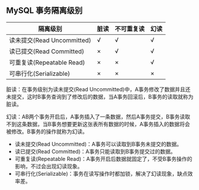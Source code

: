## MySQL 事务隔离级别

|隔离级别|脏读|不可重复读|幻读|
|-|-|-|-|
|读未提交(Read Uncommitted)|√|√|√|
|读已提交(Read Committed)|×|√|√|
|可重复读(Repeatable Read)|×|×|√|
|可串行化(Serializable)|×|×|×|

脏读：在事务级别为读未提交(Read Uncommitted)中，A事务修改了数据并且还未提交，这时B事务查询到了修改后的数据，当A事务回滚后，B事务的读取就称为脏读。

幻读：AB两个事务开启后，A事务插入了一条数据，然后A事务提交，B事务读取不到这条数据，当B事务想要更新这张表所有数据的时候，A事务插入的数据将会被修改。B事务的操作就称为幻读。

- 读未提交(Read Uncommitted)：A事务可以读取到B事务未提交的数据。
- 读已提交(Read Committed)：A事务只能读取到B事务提交过的数据。
- 可重复读(Repeatable Read)：A事务开启后数据就固定了，不受B事务操作的影响，不过会出现幻读现象。
- 可串行化(Serializable)：事务在读写操作时都加锁，解决了幻读现象，缺点效率差。
